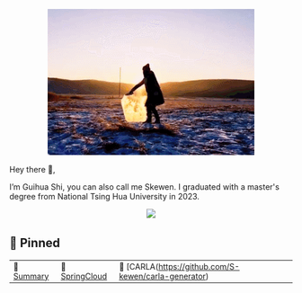<!-- ### Hi, I'm [Skewen!](https://i.iskwen.com)👋👋 

<p align="left"> <img
src=https://github-readme-stats.vercel.app/api?username=S-kewen&show_icons=true&hide_rank=truealt=rcurtin%EF%BC%86count_private=true&theme=radical
alt=rcurtin /> </p>

 🔭 I’m currently working on computer vision and deep learning.
 -->
 
 <p align="center">
<img src="https://github.com/S-kewen/S-kewen/blob/main/gif/bda5d6b22c98ec451337deec8d199b1e.gif">
</p>

Hey there 👋,

I’m Guihua Shi, you can also call me Skewen. I graduated with a master's degree from National Tsing Hua University in 2023.

<p align="center">
<img src="https://github-readme-stats.vercel.app/api?username=S-kewen&show_icons=true&hide_rank=truealt=rcurtin%EF%BC%86count_private=true&theme=radical">
</p>


## 📌 Pinned
| | | |
| :--- | :--- | :--- |
| 👋 [Summary](https://profile-summary-for-github.com/user/S-kewen) | 💖 [SpringCloud](https://github.com/S-kewen/spring-cloud) | 🔪 [CARLA(https://github.com/S-kewen/carla-generator) |

<!-- ## Get in touch
- CV: https://cv.iskwen.com
- Blog: https://blog.iskwen.com -->


